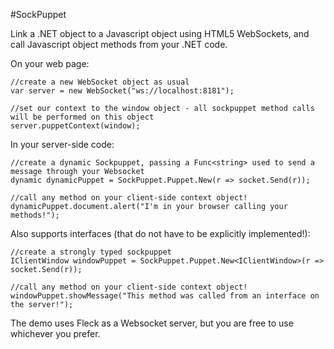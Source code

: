 #SockPuppet

Link a .NET object to a Javascript object using HTML5 WebSockets, and call Javascript object methods from your .NET code.

On your web page:

    //create a new WebSocket object as usual
    var server = new WebSocket("ws://localhost:8181");

    //set our context to the window object - all sockpuppet method calls will be performed on this object
    server.puppetContext(window);


In your server-side code:

    //create a dynamic Sockpuppet, passing a Func<string> used to send a message through your Websocket
    dynamic dynamicPuppet = SockPuppet.Puppet.New(r => socket.Send(r));

    //call any method on your client-side context object!
    dynamicPuppet.document.alert("I'm in your browser calling your methods!");
    
Also supports interfaces (that do not have to be explicitly implemented!):

    //create a strongly typed sockpuppet
    IClientWindow windowPuppet = SockPuppet.Puppet.New<IClientWindow>(r => socket.Send(r));
    
    //call any method on your client-side context object!
    windowPuppet.showMessage("This method was called from an interface on the server!");
    
The demo uses Fleck as a Websocket server, but you are free to use whichever you prefer.